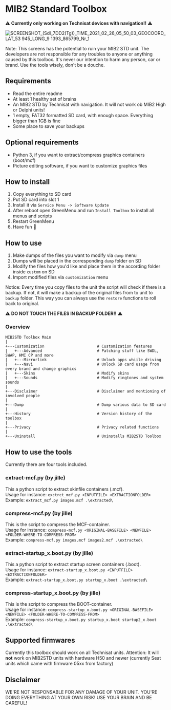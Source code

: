 # MIB2 Standard Toolbox
⚠️ **Currently only working on Technisat devices with navigation!!** ⚠️

![SCREENSHOT_(Sdl_7DD2(Tg))_TIME_2021_02_26_05_50_03_GEOCOORD_LAT_53 945_LONG_9 1393_865799_Nr_1](https://user-images.githubusercontent.com/55631413/111074712-8c870180-84e4-11eb-9f87-7215fdbf0dde.png)

Note: This screens has the potential to ruin your MIB2 STD unit. The developers are not responsible for any troubles to anyone or anything caused by this toolbox. It's never our intention to harm any person, car or brand. Use the tools wisely, don't be a douche.

## Requirements
- Read the entire readme
- At least 1 healthy set of brains
- An MIB2 STD by Technisat with navigation. It will not work ob MIB2 High or Delphi units!
- 1 empty, FAT32 formatted SD card, with enough space. Everything bigger than 1GB is fine
- Some place to save your backups

## Optional requirements
- Python 3, if you want to extract/compress graphics containers (boot/mcf)
- Picture editing software, if you want to customize graphics files

## How to install
1. Copy everything to SD card
2. Put SD card into slot 1
3. Install it via `Service Menu -> Software Update`
4. After reboot open GreenMenu and run `Install Toolbox` to install all menus and scripts
5. Restart GreenMenu
6. Have fun 🙂

## How to use
1. Make dumps of the files you want to modify via `dump` menu
2. Dumps will be placed in the corresponding `dump` folder on SD
3. Modify the files how you'd like and place them in the according folder inside `custom` on SD
4. Import modified files via `customization` menu

Notice: Every time you copy files to the unit the script will check if there is a backup. If not, it will make a backup of the original files from to unit to `backup` folder. This way you can always use the `restore` functions to roll back to original. 

⚠️ **DO NOT TOUCH THE FILES IN BACKUP FOLDER!!** ⚠️

### Overview
```
MIB2STD Toolbox Main
|
+---Customization                       # Customization features
|   +---Advanced                        # Patching stuff like SWDL, SWAP, HMI CP and more
|   +---Mirrorlink                      # Unlock apps whiile driving
|   +---Navi                            # Unlock SD card usage from every brand and change graphics
|   +---Skins                           # Modify skins
|   +---Sounds                          # Modify ringtones and system sounds
|
+---Disclaimer                          # Disclaimer and mentioning of involved people
|
+---Dump                                # Dump various data to SD card
|
+---History                             # Version history of the toolbox
|
+---Privacy                             # Privacy related functions
|
+---Uninstall                           # Uninstalls MIB2STD Toolbox
```

## How to use the tools
Currently there are four tools included.

### extract-mcf.py (by jille)
This a python script to extract skinfile containers (.mcf).<br>
Usage for instance: `exctrct_mcf.py <INPUTFILE> <EXTRACTIONFOLDER>`<br>
Example: `extract_mcf.py images.mcf .\extracted\`

### compress-mcf.py (by jille)
This is the script to compress the MCF-container.<br>
Usage for instance: `compress-mcf.py <ORIGINAL-BASEFILE> <NEWFILE> <FOLDER-WHERE-TO-COMPRESS-FROM>`<br>
Example: `compress-mcf.py images.mcf images2.mcf .\extracted\`

### extract-startup_x.boot.py (by jille)
This a python script to extract startup screen containers (.boot).<br>
Usage for instance: `extract-startup_x.boot.py <INPUTFILE> <EXTRACTIONFOLDER>`<br>
Example: `extract-startup_x.boot.py startup_x.boot .\extracted\`

### compress-startup_x.boot.py (by jille)
This is the script to compress the BOOT-container.<br>
Usage for instance: `compress-startup_x.boot.py <ORIGINAL-BASEFILE> <NEWFILE> <FOLDER-WHERE-TO-COMPRESS-FROM>`<br>
Example: `compress-startup_x.boot.py startup_x.boot startup2_x.boot .\extracted\`

## Supported firmwares
Currently this toolbox should work on all Technisat units.
Attention: It will **not** work on MIB2STD units with hardware H50 and newer (currently Seat units which came with firmware 05xx from factory)

## Disclaimer
WE'RE NOT RESPONSABLE FOR ANY DAMAGE OF YOUR UNIT. YOU'RE DOING EVERYTHING AT YOUR OWN RISK! USE YOUR BRAIN AND BE CAREFUL!
